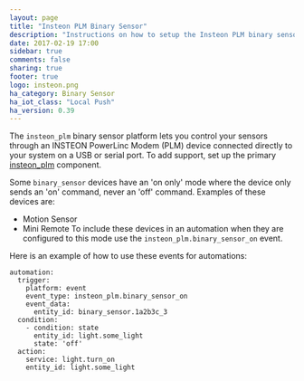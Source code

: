 ```yaml
---
layout: page
title: "Insteon PLM Binary Sensor"
description: "Instructions on how to setup the Insteon PLM binary sensors locally within Home Assistant."
date: 2017-02-19 17:00
sidebar: true
comments: false
sharing: true
footer: true
logo: insteon.png
ha_category: Binary Sensor
ha_iot_class: "Local Push"
ha_version: 0.39
---
```


The `insteon_plm` binary sensor platform lets you control your sensors through 
an INSTEON PowerLinc Modem (PLM) device connected directly to your system on a
USB or serial port.  To add support, set up the primary [insteon_plm]
component.

[insteon_plm]: /components/insteon_plm/


Some `binary_sensor` devices have an 'on only' mode where the device only
sends an 'on' command, never an 'off' command. Examples of these devices are:
- Motion Sensor
- Mini Remote
To include these devices in an automation when they are configured to this mode
use the `insteon_plm.binary_sensor_on` event. 

Here is an example of how to use these events for automations:

```
automation:
  trigger:
    platform: event
    event_type: insteon_plm.binary_sensor_on
    event_data:
      entity_id: binary_sensor.1a2b3c_3
  condition:
    - condition: state
      entity_id: light.some_light
      state: 'off'
  action:
    service: light.turn_on
    entity_id: light.some_light

```
